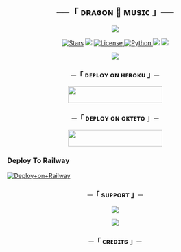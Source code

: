 <h2 align="center">
    ──「 ᴅʀᴀɢᴏɴ 🐲 ᴍᴜsɪᴄ 」──
</h2>

<p align="center">
  <img src="https://telegra.ph/file/c67eeb654d1caa80558cd.jpg">
</p>

<p align="center">
<a href="https://github.com/DRAG0NBOY/DRAGON_MUSIC/stargazers"><img src="https://img.shields.io/github/stars/DRAG0NBOY/DRAGON_MUSIC?color=black&logo=github&logoColor=black&style=for-the-badge" alt="Stars" /></a>
<a href="https://github.com/DRAG0NBOY/DRAGON_MUSIC/network/members"> <img src="https://img.shields.io/github/forks/DRAG0NBOY/DRAGON_MUSIC?color=black&logo=github&logoColor=black&style=for-the-badge" /></a>
<a href="https://github.com/DRAG0NBOY/DRAGON_MUSIC/blob/master/LICENSE"> <img src="https://img.shields.io/badge/License-MIT-blueviolet?style=for-the-badge" alt="License" /> </a>
<a href="https://www.python.org/"> <img src="https://img.shields.io/badge/Written%20in-Python-orange?style=for-the-badge&logo=python" alt="Python" /> </a>
<a href="https://pypi.org/project/Pyrogram/"> <img src="https://img.shields.io/pypi/v/pyrogram?color=yellow&label=pyrogram&logo=python&logoColor=green&style=for-the-badge" /></a>
<a href="https://github.com/DRAG0NBOY/DRAGON_MUSIC/commits/DRAG0NBOY"> <img src="https://img.shields.io/github/last-commit/DRAG0NBOY/DRAGON_MUSIC?color=blue&logo=github&logoColor=green&style=for-the-badge" /></a>
</p>

<p align="center">
  <img src="https://telegra.ph/file/e2dd7c593761c6bb3a54f.jpg">
</p>

<h3 align="center">
    ─「 ᴅᴇᴩʟᴏʏ ᴏɴ ʜᴇʀᴏᴋᴜ 」─
</h3>

<p align="center"><a href="https://dashboard.heroku.com/new?template=https://github.com/DRAG0NBOY/DRAGON_MUSIC"> <img src="https://img.shields.io/badge/Deploy%20On%20Heroku-black?style=for-the-badge&logo=heroku" width="220" height="38.45"/></a></p>


<h3 align="center">
    ─「 ᴅᴇᴩʟᴏʏ ᴏɴ ᴏᴋᴛᴇᴛᴏ 」─
</h3>

<p align="center"><a href="https://cloud.okteto.com/deploy?repository=https://github.com/DRAG0NBOY/DRAGON_MUSIC"><img src="https://img.shields.io/badge/Deploy%20On%20Okteto-black?style=for-the-badge&logo=Okteto" width="220" height="38.45"/></a></p>

### Deploy To Railway

[![Deploy+on+Railway](https://railway.app/button.svg)](https://railway.app/new/template?template=https://github.com/DRAG0NBOY/DRAGON_MUSIC&envs=API_ID,API_HASH,BOT_TOKEN,STRING_SESSION)


<h3 align="center">
    ─「 sᴜᴩᴩᴏʀᴛ 」─
</h3>

<p align="center">
<a href="https://telegram.me/DRAGON_W0RLD"><img src="https://img.shields.io/badge/-Support%20Group-blue.svg?style=for-the-badge&logo=Telegram"></a>
</p>

<p align="center">
<a href="https://telegram.me/ITS_DRAGON_BOY"><img src="https://img.shields.io/badge/%20DRAGONBOY-blue.svg?style=for-the-badge&logo=Telegram"></a>
</p>

<h3 align="center">
    ─「 ᴄʀᴇᴅɪᴛs 」─
</h3>


